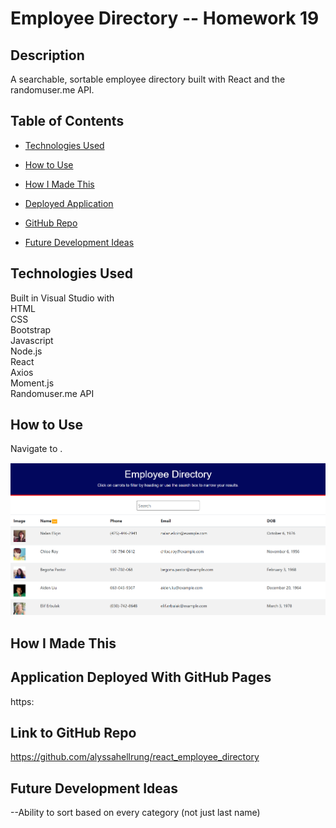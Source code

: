 # Employee Directory -- Homework 19

## Description  
A searchable, sortable employee directory built with React and the randomuser.me API. 

## Table of Contents

* [Technologies Used](#technologies-used)

* [How to Use](#how-to-use)

* [How I Made This](#how-i-made-this)

* [Deployed Application](#application-deployed-with-heroku)

* [GitHub Repo](#link-to-github-repo)

* [Future Development Ideas](#future-development-ideas)  

## Technologies Used  
Built in Visual Studio with          
HTML       
CSS  
Bootstrap        
Javascript        
Node.js     
React  
Axios      
Moment.js  
Randomuser.me API    

## How to Use    
Navigate to . 
   
![image](./public/assets/screenshot.png)  

## How I Made This      


## Application Deployed With GitHub Pages  
https:

## Link to GitHub Repo    
https://github.com/alyssahellrung/react_employee_directory  

## Future Development Ideas
--Ability to sort based on every category (not just last name)